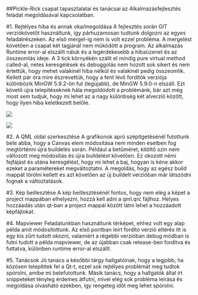 ##Pickle-Rick csapat tapasztalatai és tanácsai az Alkalmazásfejlesztés feladat megoldásával kapcsolatban.

#1. Rejtélyes hiba és annak oka/megoldása
A fejlesztés során GIT verziókövetőt használtunk, így párhuzamosan tudtunk dolgozni az egyes feladatrészeken. Az első mergel-ig nem is volt ezzel probléma. A mergelést követően a csapat két tagjánál nem működött a program. Az alkalmazás Runtime error-al elszállt náluk és a legérdekesebb a hibaüzenet és az összeomlás ideje.  A 3 tick környékén szállt el mindig pure virtual method called-al, netes keresgélések és debuggolás nem hozott sok sikert és nem értettük, hogy mehet valakinél hiba nélkül és valakinél pedig összeomlik. Kellett pár óra mire észrevettük, hogy a fent lévő fordítók verziója különbözik MinGW 5.9.2-ön fut (legújabb), de MinGW 5.9.0-n elszáll. Ezt követő újra telepítéseknek hála megoldódott a problémánk, bár azt még most sem tudjuk, hogy mi lehet az a nagy különbség két alverzió között, hogy ilyen hiba keletkezett belőle.

![](/kepek/kep1)


![](/kepek/kep1)

#2. A QML oldal szerkesztése
A grafikonok apró szépítgetésénél futottunk bele abba, hogy  a Canvas elem módosítása nem minden esetben fog megtörténni újra buildelés során. Például a betűméret, kitöltő szín nem változott meg módosítás és újra buildelést követően. Ez okozott némi fejfájást és utána keresgélést, hogy mi lehet a baj, hogyan is kéne akkor ezeket a paramétereket megváltoztatni. A megoldás, hogy az egész build mappát törölni kellett és azt követően az új buildelt verzióban már látszódni fognak a változtatások.

#3. Kép beillesztése
A kép beillesztésénél fontos, hogy nem elég a képet a project mappában elhelyezni, hozzá kell adni a qml.qrc fájlhoz. Helyes hozzáadás után qt-ban a project mappái között látni lehet a hozzáadott képfájlokat. 

#4. Mapviewer
Feladatunkban használtunk térképet, ehhez volt egy alap példa amit módosítottunk. Az első pontban leírt fordító verzió eltérés itt is egy kis zűrt tudott okozni, valamiért a régebbi verzióban debug módban is futni tudott a példa mapviewer, de az újabban csak release-ben fordítva és futtatva, különben runtime error-al elszállt.

#5. Tanácsok
Jó tanács a későbbi tárgy hallgatóinak, hogy a legjobb, ha közösen telepítitek fel a Qt-t, ezzel sok rejtélyes problémát meg tudtok spórolni, amibe mi belefutottunk. Másik tanács, hogy a hallgatók által írt snippeteket tényleg érdemes átfutni, mivel elég sok probléma leírása és megoldása olvasható ezekben, így rengeteg időt meg lehet spórolni.
